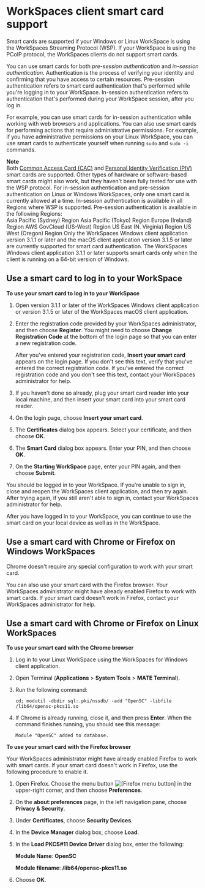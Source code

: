 # WorkSpaces client smart card support<a name="smart_card_support"></a>

Smart cards are supported if your Windows or Linux WorkSpace is using the WorkSpaces Streaming Protocol \(WSP\)\. If your WorkSpace is using the PCoIP protocol, the WorkSpaces clients do not support smart cards\. 

You can use smart cards for both *pre\-session authentication* and *in\-session authentication*\. Authentication is the process of verifying your identity and confirming that you have access to certain resources\. Pre\-session authentication refers to smart card authentication that's performed while you're logging in to your WorkSpace\. In\-session authentication refers to authentication that's performed during your WorkSpace session, after you log in\. 

For example, you can use smart cards for in\-session authentication while working with web browsers and applications\. You can also use smart cards for performing actions that require administrative permissions\. For example, if you have administrative permissions on your Linux WorkSpace, you can use smart cards to authenticate yourself when running `sudo` and `sudo -i` commands\.

**Note**  
Both [Common Access Card \(CAC\)](https://www.cac.mil/Common-Access-Card) and [Personal Identity Verification \(PIV\)](https://piv.idmanagement.gov/) smart cards are supported\. Other types of hardware or software\-based smart cards might also work, but they haven't been fully tested for use with the WSP protocol\.
For in\-session authentication and pre\-session authentication on Linux or Windows WorkSpaces, only one smart card is currently allowed at a time\.
In\-session authentication is available in all Regions where WSP is supported\. Pre\-session authentication is available in the following Regions:  
Asia Pacific \(Sydney\) Region
Asia Pacific \(Tokyo\) Region
Europe \(Ireland\) Region
AWS GovCloud \(US\-West\) Region
US East \(N\. Virginia\) Region
US West \(Oregon\) Region
Only the WorkSpaces Windows client application version 3\.1\.1 or later and the macOS client application version 3\.1\.5 or later are currently supported for smart card authentication\.
The WorkSpaces Windows client application 3\.1\.1 or later supports smart cards only when the client is running on a 64\-bit version of Windows\.

## Use a smart card to log in to your WorkSpace<a name="smart-card-login"></a>

**To use your smart card to log in to your WorkSpace**

1. Open version 3\.1\.1 or later of the WorkSpaces Windows client application or version 3\.1\.5 or later of the WorkSpaces macOS client application\.

1. Enter the registration code provided by your WorkSpaces administrator, and then choose **Register**\. You might need to choose **Change Registration Code** at the bottom of the login page so that you can enter a new registration code\.

   After you've entered your registration code, **Insert your smart card** appears on the login page\. If you don't see this text, verify that you've entered the correct registration code\. If you've entered the correct registration code and you don't see this text, contact your WorkSpaces administrator for help\.

1. If you haven't done so already, plug your smart card reader into your local machine, and then insert your smart card into your smart card reader\.

1. On the login page, choose **Insert your smart card**\.

1. The **Certificates** dialog box appears\. Select your certificate, and then choose **OK**\.

1. The **Smart Card** dialog box appears\. Enter your PIN, and then choose **OK**\.

1. On the **Starting WorkSpace** page, enter your PIN again, and then choose **Submit**\.

You should be logged in to your WorkSpace\. If you're unable to sign in, close and reopen the WorkSpaces client application, and then try again\. After trying again, if you still aren't able to sign in, contact your WorkSpaces administrator for help\.

After you have logged in to your WorkSpace, you can continue to use the smart card on your local device as well as in the WorkSpace\.

## Use a smart card with Chrome or Firefox on Windows WorkSpaces<a name="smart-card-windows-browsers"></a>

Chrome doesn't require any special configuration to work with your smart card\.

You can also use your smart card with the Firefox browser\. Your WorkSpaces administrator might have already enabled Firefox to work with smart cards\. If your smart card doesn't work in Firefox, contact your WorkSpaces administrator for help\.

## Use a smart card with Chrome or Firefox on Linux WorkSpaces<a name="smart-card-linux-browsers"></a>

**To use your smart card with the Chrome browser**

1. Log in to your Linux WorkSpace using the WorkSpaces for Windows client application\. 

1. Open Terminal \(**Applications** > **System Tools** > **MATE Terminal**\)\.

1. Run the following command:

   ```
   cd; modutil -dbdir sql:.pki/nssdb/ -add "OpenSC" -libfile /lib64/opensc-pkcs11.so
   ```

1. If Chrome is already running, close it, and then press **Enter**\. When the command finishes running, you should see this message: 

   `Module "OpenSC" added to database.`

**To use your smart card with the Firefox browser**

Your WorkSpaces administrator might have already enabled Firefox to work with smart cards\. If your smart card doesn't work in Firefox, use the following procedure to enable it\.

1. Open Firefox\. Choose the menu button ![\[Firefox menu button\]](http://docs.aws.amazon.com/workspaces/latest/userguide/images/firefox-menu-button.png) in the upper\-right corner, and then choose **Preferences**\. 

1. On the **about:preferences** page, in the left navigation pane, choose **Privacy & Security**\.

1. Under **Certificates**, choose **Security Devices**\.

1. In the **Device Manager** dialog box, choose **Load**\. 

1. In the **Load PKCS\#11 Device Driver** dialog box, enter the following:

   **Module Name**: **OpenSC**

   **Module filename**: **/lib64/opensc\-pkcs11\.so**

1. Choose **OK**\. 